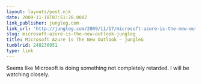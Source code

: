 ```yaml
---
layout: layouts/post.njk
date: 2009-11-18T07:51:28.000Z
link_publisher: jungleg.com
link_url: 'http://jungleg.com/2009/11/17/microsoft-azure-is-the-new-outlook/'
slug: microsoft-azure-is-the-new-outlook-jungleg
title: Microsoft Azure is The New Outlook — jungleG
tumblrid: 248236951
type: link
---
```

<p>Seems like Microsoft is doing something not completely retarded. I will be watching closely.</p>
